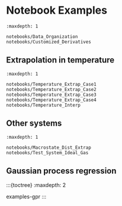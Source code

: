 # Notebook Examples

```{toctree}
:maxdepth: 1

notebooks/Data_Organization
notebooks/Customized_Derivatives
```

## Extrapolation in temperature

```{toctree}
:maxdepth: 1

notebooks/Temperature_Extrap_Case1
notebooks/Temperature_Extrap_Case2
notebooks/Temperature_Extrap_Case3
notebooks/Temperature_Extrap_Case4
notebooks/Temperature_Interp
```

## Other systems

```{toctree}
:maxdepth: 1

notebooks/Macrostate_Dist_Extrap
notebooks/Test_System_Ideal_Gas
```

## Gaussian process regression

:::{toctree}
:maxdepth: 2

examples-gpr
:::


<!-- :::{include} notebooks/gpr/README.md -->
<!-- ::: -->

<!-- The notebooks associated with this section can be found [here](https://github.com/usnistgov/thermo-extrap/tree/master/docs/notebooks/gpr) -->



<!-- ```{toctree} -->
<!-- :maxdepth: 1 -->

<!-- notebooks/gpr/IdealGas -->
<!-- notebooks/gpr/analysis_LJ_GEMC -->
<!-- notebooks/gpr/analysis_LJ_NPT -->
<!-- notebooks/gpr/analysis_LJ_lnPi -->
<!-- notebooks/gpr/analysis_adsorption -->
<!-- notebooks/gpr/analysis_polymer -->
<!-- ``` -->
